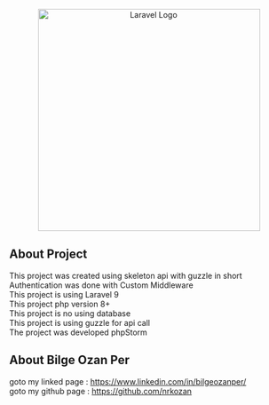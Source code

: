 <p align="center"><a href="https://www.royal-apps.io/" target="_blank"><img src="https://uploads-ssl.webflow.com/6270bef1818dae78622e4721/628c8ed556d7f41161f2719a_logo.svg" width="400" alt="Laravel Logo"></a></p>

## About Project 
This project was created using skeleton api with guzzle in short  <br>
Authentication was done with Custom Middleware <br>
This project is using Laravel 9 <br>
This project php version 8+ <br>
This project is no using  database <br>
This project is using guzzle for api call <br>
The project was developed phpStorm <br>

## About Bilge Ozan Per
goto my linked page : https://www.linkedin.com/in/bilgeozanper/ <br>
goto my github page : https://github.com/nrkozan
